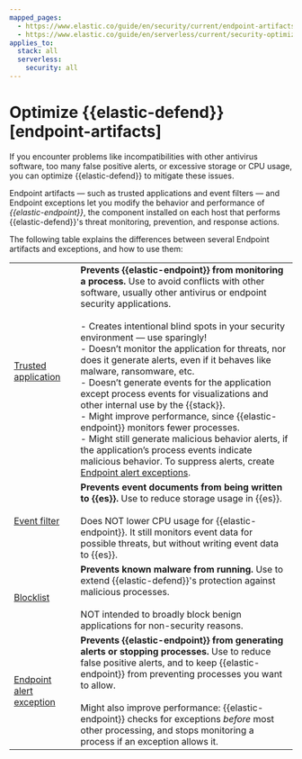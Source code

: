 ```yaml
---
mapped_pages:
  - https://www.elastic.co/guide/en/security/current/endpoint-artifacts.html
  - https://www.elastic.co/guide/en/serverless/current/security-optimize-edr.html
applies_to:
  stack: all
  serverless:
    security: all
---
```


# Optimize {{elastic-defend}} [endpoint-artifacts]

If you encounter problems like incompatibilities with other antivirus software, too many false positive alerts, or excessive storage or CPU usage, you can optimize {{elastic-defend}} to mitigate these issues.

Endpoint artifacts — such as trusted applications and event filters — and Endpoint exceptions let you modify the behavior and performance of *{{elastic-endpoint}}*, the component installed on each host that performs {{elastic-defend}}'s threat monitoring, prevention, and response actions.

The following table explains the differences between several Endpoint artifacts and exceptions, and how to use them:

|     |     |
| --- | --- |
| [Trusted application](trusted-applications.md) | **Prevents {{elastic-endpoint}} from monitoring a process.** Use to avoid conflicts with other software, usually other antivirus or endpoint security applications.<br><br> - Creates intentional blind spots in your security environment — use sparingly!<br>- Doesn’t monitor the application for threats, nor does it generate alerts, even if it behaves like malware, ransomware, etc.<br>- Doesn’t generate events for the application except process events for visualizations and other internal use by the {{stack}}.<br>- Might improve performance, since {{elastic-endpoint}} monitors fewer processes.<br>- Might still generate malicious behavior alerts, if the application’s process events indicate malicious behavior. To suppress alerts, create [Endpoint alert exceptions](../detect-and-alert/add-manage-exceptions.md#endpoint-rule-exceptions).<br> |
| [Event filter](event-filters.md) | **Prevents event documents from being written to {{es}}.** Use to reduce storage usage in {{es}}.<br><br>Does NOT lower CPU usage for {{elastic-endpoint}}. It still monitors event data for possible threats, but without writing event data to {{es}}.<br> |
| [Blocklist](blocklist.md) | **Prevents known malware from running.** Use to extend {{elastic-defend}}'s protection against malicious processes.<br><br>NOT intended to broadly block benign applications for non-security reasons.<br> |
| [Endpoint alert exception](../detect-and-alert/add-manage-exceptions.md#endpoint-rule-exceptions) | **Prevents {{elastic-endpoint}} from generating alerts or stopping processes.** Use to reduce false positive alerts, and to keep {{elastic-endpoint}} from preventing processes you want to allow.<br><br>Might also improve performance: {{elastic-endpoint}} checks for exceptions *before* most other processing, and stops monitoring a process if an exception allows it.<br> |
